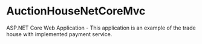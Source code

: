 # AuctionHouseNetCoreMvc
ASP.NET Core Web Application - This application is an example of the trade house with implemented payment service.
